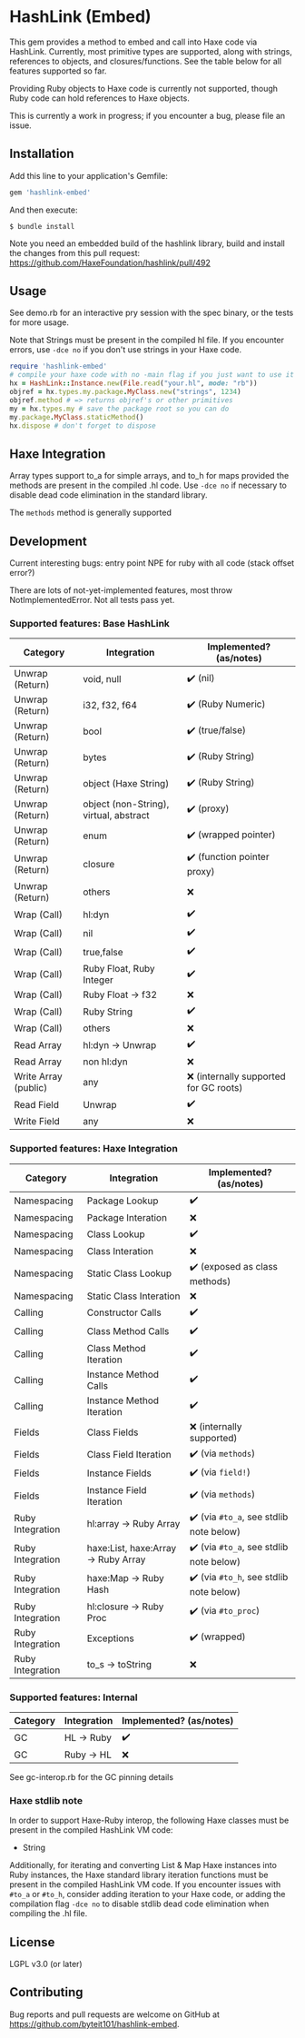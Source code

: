 # HashLink (Embed)

This gem provides a method to embed and call into Haxe code via HashLink. Currently, most primitive types are supported, along with strings, references to objects, and closures/functions. See the table below for all features supported so far.

Providing Ruby objects to Haxe code is currently not supported, though Ruby code can hold references to Haxe objects.

This is currently a work in progress; if you encounter a bug, please file an issue.

## Installation

Add this line to your application's Gemfile:

```ruby
gem 'hashlink-embed'
```

And then execute:

    $ bundle install

Note you need an embedded build of the hashlink library, build and install the changes from this pull request: https://github.com/HaxeFoundation/hashlink/pull/492

## Usage

See demo.rb for an interactive pry session with the spec binary, or the tests for more usage.

Note that Strings must be present in the compiled hl file. If you encounter errors, use `-dce no` if you don't use strings in your Haxe code.

```ruby
require 'hashlink-embed'
# compile your haxe code with no -main flag if you just want to use it as a library
hx = HashLink::Instance.new(File.read("your.hl", mode: "rb"))
objref = hx.types.my.package.MyClass.new("strings", 1234)
objref.method # => returns objref's or other primitives
my = hx.types.my # save the package root so you can do
my.package.MyClass.staticMethod()
hx.dispose # don't forget to dispose
```

## Haxe Integration
Array types support to_a for simple arrays, and to_h for maps provided the methods are present in the compiled .hl code. Use `-dce no` if necessary to disable dead code elimination in the standard library.

The `methods` method is generally supported

## Development

Current interesting bugs: entry point NPE for ruby with all code (stack offset error?)

There are lots of not-yet-implemented features, most throw NotImplementedError.
Not all tests pass yet.

### Supported features: Base HashLink

| Category | Integration | Implemented? (as/notes) |
| --- | --- | --- |
| Unwrap (Return) | void, null | :heavy_check_mark: (nil) |
| Unwrap (Return) | i32, f32, f64 | :heavy_check_mark: (Ruby Numeric)|
| Unwrap (Return) | bool | :heavy_check_mark: (true/false) |
| Unwrap (Return) | bytes | :heavy_check_mark: (Ruby String)|
| Unwrap (Return) | object (Haxe String) | :heavy_check_mark: (Ruby String)|
| Unwrap (Return) | object (non-String), virtual, abstract | :heavy_check_mark: (proxy)|
| Unwrap (Return) | enum | :heavy_check_mark: (wrapped pointer)|
| Unwrap (Return) | closure | :heavy_check_mark: (function pointer proxy)|
| Unwrap (Return) | others | :x:|
| Wrap (Call) | hl:dyn | :heavy_check_mark:|
| Wrap (Call) | nil | :heavy_check_mark:|
| Wrap (Call) | true,false | :heavy_check_mark:|
| Wrap (Call) | Ruby Float, Ruby Integer | :heavy_check_mark:|
| Wrap (Call) | Ruby Float -> f32 | :x:|
| Wrap (Call) | Ruby String | :heavy_check_mark:|
| Wrap (Call) | others | :x:|
| Read Array | hl:dyn -> Unwrap | :heavy_check_mark:|
| Read Array | non hl:dyn | :x:|
| Write Array (public) | any | :x: (internally supported for GC roots) |
| Read Field | Unwrap | :heavy_check_mark: |
| Write Field | any | :x:|

### Supported features: Haxe Integration

| Category | Integration | Implemented? (as/notes) |
| --- | --- | --- |
| Namespacing | Package Lookup | :heavy_check_mark: |
| Namespacing | Package Interation | :x: |
| Namespacing | Class Lookup | :heavy_check_mark: |
| Namespacing | Class Interation | :x: |
| Namespacing | Static Class Lookup | :heavy_check_mark: (exposed as class methods) |
| Namespacing | Static Class Interation | :x: |
| Calling | Constructor Calls | :heavy_check_mark:|
| Calling | Class Method Calls | :heavy_check_mark:|
| Calling | Class Method Iteration | :heavy_check_mark: |
| Calling | Instance Method Calls | :heavy_check_mark:|
| Calling | Instance Method Iteration | :heavy_check_mark: |
| Fields | Class Fields | :x: (internally supported)|
| Fields | Class Field Iteration | :heavy_check_mark: (via `methods`) |
| Fields | Instance Fields | :heavy_check_mark: (via `field!`)|
| Fields | Instance Field Iteration | :heavy_check_mark: (via `methods`) |
| Ruby Integration | hl:array -> Ruby Array | :heavy_check_mark: (via `#to_a`, see stdlib note below)|
| Ruby Integration | haxe:List, haxe:Array -> Ruby Array | :heavy_check_mark: (via `#to_a`, see stdlib note below)|
| Ruby Integration | haxe:Map -> Ruby Hash | :heavy_check_mark: (via `#to_h`, see stdlib note below)|
| Ruby Integration | hl:closure -> Ruby Proc | :heavy_check_mark: (via `#to_proc`)|
| Ruby Integration | Exceptions | :heavy_check_mark: (wrapped)|
| Ruby Integration | to_s -> toString | :x:|


### Supported features: Internal

| Category | Integration | Implemented? (as/notes) |
| --- | --- | --- |
| GC | HL -> Ruby | :heavy_check_mark: |
| GC | Ruby -> HL | :x: |

See gc-interop.rb for the GC pinning details

### Haxe stdlib note

In order to support Haxe-Ruby interop, the following Haxe classes must be present in the compiled HashLink VM code:

 * String

Additionally, for iterating and converting List & Map Haxe instances into Ruby instances, the Haxe standard library iteration functions must be present in the compiled HashLink VM code. If you encounter issues with `#to_a` or `#to_h`, consider adding iteration to your Haxe code, or adding the compilation flag `-dce no` to disable stdlib dead code elimination when compiling the .hl file.

## License

LGPL v3.0 (or later)

## Contributing

Bug reports and pull requests are welcome on GitHub at https://github.com/byteit101/hashlink-embed.
